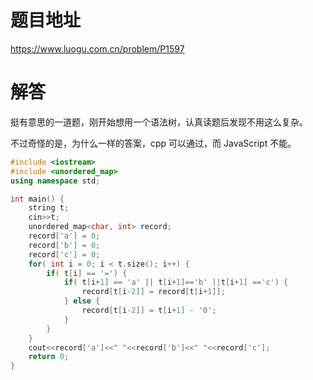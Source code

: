 # 题目地址

<https://www.luogu.com.cn/problem/P1597>

# 解答

挺有意思的一道题，刚开始想用一个语法树，认真读题后发现不用这么复杂。

不过奇怪的是，为什么一样的答案，cpp 可以通过，而 JavaScript 不能。

```cpp
#include <iostream>
#include <unordered_map>
using namespace std;

int main() {
    string t;
    cin>>t;
    unordered_map<char, int> record;
    record['a'] = 0;
    record['b'] = 0;
    record['c'] = 0;
    for( int i = 0; i < t.size(); i++) {
        if( t[i] == '=') {
            if( t[i+1] == 'a' || t[i+1]=='b' ||t[i+1] =='c') {
                record[t[i-2]] = record[t[i+1]];
            } else {
                record[t[i-2]] = t[i+1] - '0';
            }
        }
    }
    cout<<record['a']<<" "<<record['b']<<" "<<record['c'];
    return 0;
}
```
